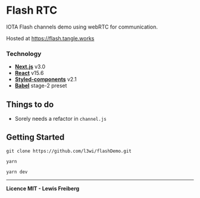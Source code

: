 # Flash RTC

IOTA Flash channels demo using webRTC for communication.

Hosted at https://flash.tangle.works

### Technology

- [**Next.js**](https://github.com/zeit/next.js) v3.0
- [**React**](https://facebook.github.io/react/) v15.6
- [**Styled-components**](https://www.styled-components.com/) v2.1
- [**Babel**](https://babeljs.io/) stage-2 preset

## Things to do

- Sorely needs a refactor in `channel.js`

## Getting Started

```
git clone https://github.com/l3wi/flashDemo.git

yarn

yarn dev
```

----

**Licence MIT - Lewis Freiberg**